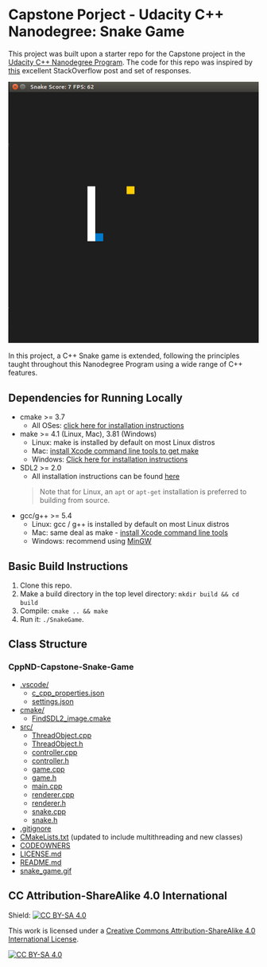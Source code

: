 # Capstone Porject - Udacity C++ Nanodegree: Snake Game

This project was built upon a starter repo for the Capstone project in the [Udacity C++ Nanodegree Program](https://www.udacity.com/course/c-plus-plus-nanodegree--nd213). The code for this repo was inspired by [this](https://codereview.stackexchange.com/questions/212296/snake-game-in-c-with-sdl) excellent StackOverflow post and set of responses.

<img src="snake_game.gif"/>

In this project, a C++ Snake game is extended, following the principles taught throughout this Nanodegree Program using a wide range of C++ features.

## Dependencies for Running Locally
* cmake >= 3.7
  * All OSes: [click here for installation instructions](https://cmake.org/install/)
* make >= 4.1 (Linux, Mac), 3.81 (Windows)
  * Linux: make is installed by default on most Linux distros
  * Mac: [install Xcode command line tools to get make](https://developer.apple.com/xcode/features/)
  * Windows: [Click here for installation instructions](http://gnuwin32.sourceforge.net/packages/make.htm)
* SDL2 >= 2.0
  * All installation instructions can be found [here](https://wiki.libsdl.org/Installation)
  >Note that for Linux, an `apt` or `apt-get` installation is preferred to building from source. 
* gcc/g++ >= 5.4
  * Linux: gcc / g++ is installed by default on most Linux distros
  * Mac: same deal as make - [install Xcode command line tools](https://developer.apple.com/xcode/features/)
  * Windows: recommend using [MinGW](http://www.mingw.org/)

## Basic Build Instructions

1. Clone this repo.
2. Make a build directory in the top level directory: `mkdir build && cd build`
3. Compile: `cmake .. && make`
4. Run it: `./SnakeGame`.

## Class Structure 


### CppND-Capstone-Snake-Game

* [.vscode/](./.vscode)
  * [c_cpp_properties.json](./.vscode/c_cpp_properties.json)
  * [settings.json](./.vscode/settings.json)
* [cmake/](./cmake) 
  * [FindSDL2_image.cmake](./cmake/FindSDL2_image.cmake)
* [src/](./src)
  * [ThreadObject.cpp](./src/ThreadObject.cpp)
  * [ThreadObject.h](./src/ThreadObject.h)
  * [controller.cpp](./src/controller.cpp)
  * [controller.h](./src/controller.h)
  * [game.cpp](./src/game.cpp)
  * [game.h](./src/game.h)
  * [main.cpp](./src/main.cpp)
  * [renderer.cpp](./src/renderer.cpp)
  * [renderer.h](./src/renderer.h)
  * [snake.cpp](./src/snake.cpp)
  * [snake.h](./src/snake.h)
* [.gitignore](./.gitignore)
* [CMakeLists.txt](./CMakeLists.txt) (updated to include multithreading and new classes)
* [CODEOWNERS](./CODEOWNERS)
* [LICENSE.md](./LICENSE.md)
* [README.md](./README.md)
* [snake_game.gif](./snake_game.gif)



## CC Attribution-ShareAlike 4.0 International


Shield: [![CC BY-SA 4.0][cc-by-sa-shield]][cc-by-sa]

This work is licensed under a
[Creative Commons Attribution-ShareAlike 4.0 International License][cc-by-sa].

[![CC BY-SA 4.0][cc-by-sa-image]][cc-by-sa]

[cc-by-sa]: http://creativecommons.org/licenses/by-sa/4.0/
[cc-by-sa-image]: https://licensebuttons.net/l/by-sa/4.0/88x31.png
[cc-by-sa-shield]: https://img.shields.io/badge/License-CC%20BY--SA%204.0-lightgrey.svg
